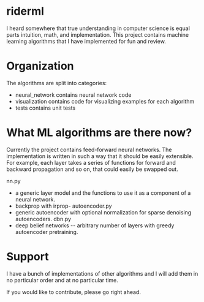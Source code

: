 # riderml
I heard somewhere that true understanding in computer science is equal parts intuition, math, and implementation.  This project contains machine learning algorithms that I have implemented for fun and review.

# Organization
The algorithms are split into categories:
 - neural_network contains neural network code
 - visualization contains code for visualizing examples for each algorithm
 - tests contains unit tests

# What ML algorithms are there now?
Currently the project contains feed-forward neural networks.  The implementation is written in such a way that it should be easily extensible.  For example, each layer takes a series of functions for forward and backward propagation and so on, that could easily be swapped out.

nn.py
 - a generic layer model and the functions to use it as a component of a neural network.
 - backprop with irprop-
autoencoder.py
 - generic autoencoder with optional normalization for sparse denoising autoencoders.
dbn.py
 - deep belief networks -- arbitrary number of layers with greedy autoencoder pretraining.

# Support
I have a bunch of implementations of other algorithms and I will add them in no particular order and at no particular time.

If you would like to contribute, please go right ahead.
